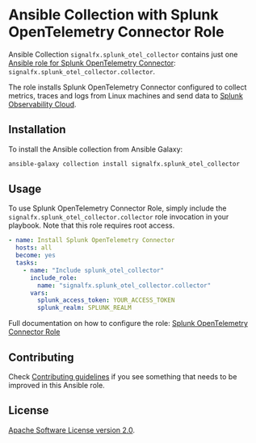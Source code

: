 # Ansible Collection with Splunk OpenTelemetry Connector Role

Ansible Collection `signalfx.splunk_otel_collector` contains just one [Ansible 
role for Splunk OpenTelemetry Connector](https://github.com/signalfx/splunk-otel-collector/tree/main/deployments/ansible/roles/collector): 
`signalfx.splunk_otel_collector.collector`.

The role installs Splunk OpenTelemetry Connector configured to
collect metrics, traces and logs from Linux machines and send data to [Splunk 
Observability Cloud](https://www.splunk.com/en_us/observability.html). 

## Installation

To install the Ansible collection from Ansible Galaxy:
```sh
ansible-galaxy collection install signalfx.splunk_otel_collector
```

## Usage

To use Splunk OpenTelemetry Connector Role, simply include the 
`signalfx.splunk_otel_collector.collector` role invocation in your playbook. 
Note that this role requires root access.

```yaml
- name: Install Splunk OpenTelemetry Connector
  hosts: all
  become: yes
  tasks:
    - name: "Include splunk_otel_collector"
      include_role:
        name: "signalfx.splunk_otel_collector.collector"
      vars:
        splunk_access_token: YOUR_ACCESS_TOKEN
        splunk_realm: SPLUNK_REALM
```

Full documentation on how to configure the role:
[Splunk OpenTelemetry Connector Role](https://github.com/signalfx/splunk-otel-collector/tree/main/deployments/ansible/roles/collector)

## Contributing

Check [Contributing guidelines](https://github.com/signalfx/splunk-otel-collector/tree/main/deployments/ansible/contributing/README.md) 
if you see something that needs to be improved in this Ansible role.

## License

[Apache Software License version 2.0](https://github.com/signalfx/splunk-otel-collector/tree/main/LICENSE).
